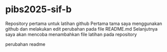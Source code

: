 # pibs2025-sif-b
Repository pertama untuk latihan github
Pertama tama saya menggunakan github dan melakukan edit perubahan pada file README.md
Selanjutnya saya akan mencoba menambahkan file latihan pada repository

perubahan readme
